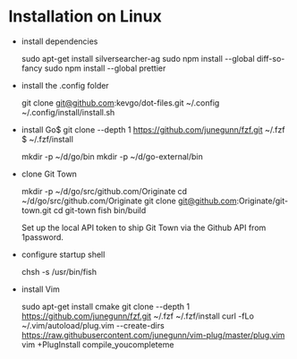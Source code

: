 # Installation on Linux

- install dependencies

    sudo apt-get install silversearcher-ag
    sudo npm install --global diff-so-fancy
    sudo npm install --global prettier
    
- install the .config folder

    git clone git@github.com:kevgo/dot-files.git ~/.config
    ~/.config/install/install.sh

- install Go$ git clone --depth 1 https://github.com/junegunn/fzf.git ~/.fzf
$ ~/.fzf/install

    mkdir -p ~/d/go/bin
    mkdir -p ~/d/go-external/bin
    
- clone Git Town

    mkdir -p ~/d/go/src/github.com/Originate
    cd ~/d/go/src/github.com/Originate
    git clone git@github.com:Originate/git-town.git
    cd git-town
    fish
    bin/build

  Set up the local API token to ship Git Town via the Github API from 1password.

- configure startup shell

    chsh -s /usr/bin/fish
    
- install Vim

    sudo apt-get install cmake
    git clone --depth 1 https://github.com/junegunn/fzf.git ~/.fzf
    ~/.fzf/install
    curl -fLo ~/.vim/autoload/plug.vim --create-dirs https://raw.githubusercontent.com/junegunn/vim-plug/master/plug.vim
    vim +PlugInstall
    compile_youcompleteme
